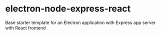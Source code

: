 # electron-node-express-react
Base starter template for an Electron application with Express app server with React frontend
